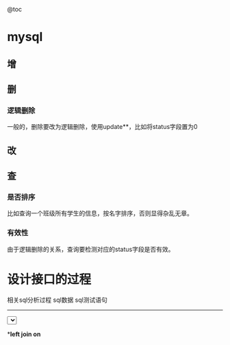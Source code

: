 @toc
# mysql
## 增
## 删
### 逻辑删除
一般的，删除要改为逻辑删除，使用update**，比如将status字段置为0
## 改
## 查
### 是否排序
 比如查询一个班级所有学生的信息，按名字排序，否则显得杂乱无章。
### 有效性
由于逻辑删除的关系，查询要检测对应的status字段是否有效。


# 设计接口的过程
 
相关sql分析过程
sql数据
sql测试语句


*****
<!--自定义  查询客房列表接口 --> <select id="selectGuestRoomList" parameterType="map" resultType="map">   select 
   de.equipment_no equipmentNo,
   g.guest_room_name guestRoomName,
   g.guest_room_id guestRoomId,
   g.is_lock bindStatus,
   r.name productName,
   dr.bind_time bindTime
  from guest_room_info g 
  left join room_product_info r on g.product_id = r.product_id
  left join door_lock_relation dr on g.guest_room_id = dr.guest_room_id
  left join door_lock_equipment_info de on de.equipment_id = dr.equipment_id
  where (de.status = 1 or de.status is null)
  and (g.status = 1 or g.status is null)
  <if test="guestRoomName != null and guestRoomName != ''">   and g.guest_room_name like concat('%',#{guestRoomName,jdbcType=VARCHAR},'%')
  </if>   <if test="productId != null and productId != ''">   and g.product_id=#{productId,jdbcType=VARCHAR}
  </if>   <if test="bindStatus == '1'.toString()">   and g.is_lock = '1'
   </if>   <if test="bindStatus == '0'.toString()">   and g.is_lock = '0'
   </if>   <if test="corpId != null and corpId != ''">   and r.corp_id=#{corpId,jdbcType=VARCHAR}
  </if>  </select>







***left join on**